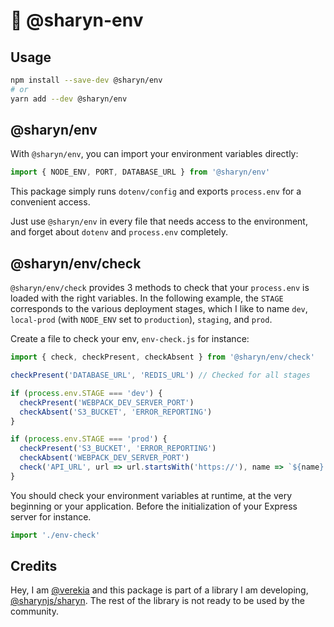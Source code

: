 # 🌹 @sharyn-env

## Usage

```bash
npm install --save-dev @sharyn/env
# or
yarn add --dev @sharyn/env
```

## @sharyn/env

With `@sharyn/env`, you can import your environment variables directly:

```js
import { NODE_ENV, PORT, DATABASE_URL } from '@sharyn/env'
```

This package simply runs `dotenv/config` and exports `process.env` for a convenient access.

Just use `@sharyn/env` in every file that needs access to the environment, and forget about `dotenv` and `process.env` completely.

## @sharyn/env/check

`@sharyn/env/check` provides 3 methods to check that your `process.env` is loaded with the right variables. In the following example, the `STAGE` corresponds to the various deployment stages, which I like to name `dev`, `local-prod` (with `NODE_ENV` set to `production`), `staging`, and `prod`.

Create a file to check your env, `env-check.js` for instance:

```js
import { check, checkPresent, checkAbsent } from '@sharyn/env/check'

checkPresent('DATABASE_URL', 'REDIS_URL') // Checked for all stages

if (process.env.STAGE === 'dev') {
  checkPresent('WEBPACK_DEV_SERVER_PORT')
  checkAbsent('S3_BUCKET', 'ERROR_REPORTING')
}

if (process.env.STAGE === 'prod') {
  checkPresent('S3_BUCKET', 'ERROR_REPORTING')
  checkAbsent('WEBPACK_DEV_SERVER_PORT')
  check('API_URL', url => url.startsWith('https://'), name => `${name} is not an HTTPS URL.`)
}
```

You should check your environment variables at runtime, at the very beginning or your application. Before the initialization of your Express server for instance.

```js
import './env-check'
```

## Credits

Hey, I am [@verekia](https://github.com/verekia) and this package is part of a library I am developing, [@sharynjs/sharyn](https://github.com/sharynjs/sharyn). The rest of the library is not ready to be used by the community.
